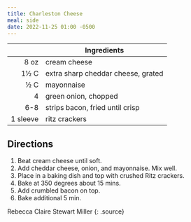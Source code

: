 ```yaml
---
title: Charleston Cheese
meal: side
date: 2022-11-25 01:00 -0500
---
```



|| Ingredients |
|-:|-|
8 oz     | cream cheese
1½ C     | extra sharp cheddar cheese, grated
½ C      | mayonnaise
4        | green onion, chopped
6-8      | strips bacon, fried until crisp
1 sleeve | ritz crackers

## Directions

1. Beat cream cheese until soft.
2. Add cheddar cheese, onion, and mayonnaise. Mix well.
3. Place in a baking dish and top with crushed Ritz crackers.
4. Bake at 350 degrees about 15 mins.
5. Add crumbled bacon on top.
6. Bake additional 5 min.

Rebecca Claire Stewart Miller
{: .source}
